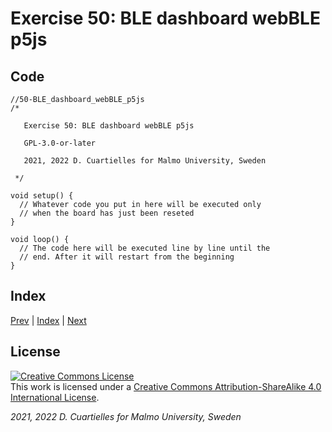 
# Exercise 50: BLE dashboard webBLE p5js

## Code

```c_cpp
//50-BLE_dashboard_webBLE_p5js
/*

   Exercise 50: BLE dashboard webBLE p5js

   GPL-3.0-or-later

   2021, 2022 D. Cuartielles for Malmo University, Sweden

 */

void setup() {
  // Whatever code you put in here will be executed only 
  // when the board has just been reseted
}

void loop() {
  // The code here will be executed line by line until the 
  // end. After it will restart from the beginning
}
```

## Index

[Prev](../49-BLE_dashboard_webBLE_vanillaJS/49-BLE_dashboard_webBLE_vanillaJS.md) |  [Index](../course_index.md) |  [Next](../51-Serial_dashboard_Processing/51-Serial_dashboard_Processing.md)

## License

<a rel="license" href="http://creativecommons.org/licenses/by-sa/4.0/"><img alt="Creative Commons License" style="border-width:0" src="https://i.creativecommons.org/l/by-sa/4.0/80x15.png" /></a><br />This work is licensed under a <a rel="license" href="http://creativecommons.org/licenses/by-sa/4.0/">Creative Commons Attribution-ShareAlike 4.0 International License</a>.

*2021, 2022 D. Cuartielles for Malmo University, Sweden*

